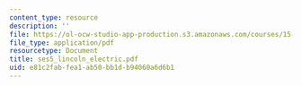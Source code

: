 ```yaml
---
content_type: resource
description: ''
file: https://ol-ocw-studio-app-production.s3.amazonaws.com/courses/15-322-leading-organizations-ii-fall-2003/e81c2fabfea1ab50bb1db94060a6d6b1_ses5_lincoln_electric.pdf
file_type: application/pdf
resourcetype: Document
title: ses5_lincoln_electric.pdf
uid: e81c2fab-fea1-ab50-bb1d-b94060a6d6b1
---
```

